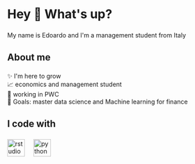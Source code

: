 <h1 align="left">Hey 👋 What's up?</h1>

###

<p align="left">My name is Edoardo and I'm a management student from Italy</p>

###

<h2 align="left">About me</h2>

###

<p align="left">✨ I'm here to grow<br>📈 economics and management student <br>👔 working in PWC<br>🎯 Goals: master data science and Machine learning for finance</p>

###

<h2 align="left">I code with</h2>

###

<div align="left">
  <img src="https://cdn.jsdelivr.net/gh/devicons/devicon/icons/rstudio/rstudio-original.svg" height="40" alt="rstudio logo"  />
  <img width="12" />
  <img src="https://cdn.jsdelivr.net/gh/devicons/devicon/icons/python/python-original.svg" height="40" alt="python logo"  />
</div>

###
